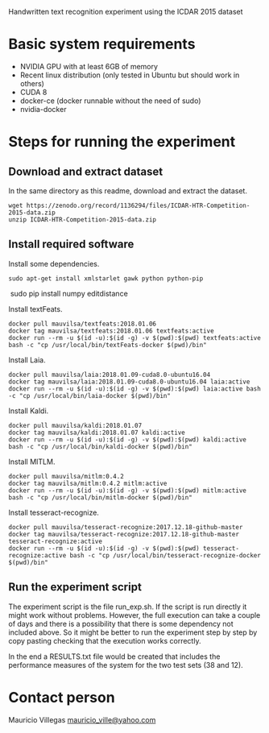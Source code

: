 Handwritten text recognition experiment using the ICDAR 2015 dataset

# Basic system requirements

- NVIDIA GPU with at least 6GB of memory
- Recent linux distribution (only tested in Ubuntu but should work in others)
- CUDA 8
- docker-ce (docker runnable without the need of sudo)
- nvidia-docker

# Steps for running the experiment

## Download and extract dataset

In the same directory as this readme, download and extract the dataset.

    wget https://zenodo.org/record/1136294/files/ICDAR-HTR-Competition-2015-data.zip
    unzip ICDAR-HTR-Competition-2015-data.zip

## Install required software

Install some dependencies.

    sudo apt-get install xmlstarlet gawk python python-pip
    sudo pip install numpy editdistance

Install textFeats.

    docker pull mauvilsa/textfeats:2018.01.06
    docker tag mauvilsa/textfeats:2018.01.06 textfeats:active
    docker run --rm -u $(id -u):$(id -g) -v $(pwd):$(pwd) textfeats:active bash -c "cp /usr/local/bin/textFeats-docker $(pwd)/bin"

Install Laia.

    docker pull mauvilsa/laia:2018.01.09-cuda8.0-ubuntu16.04
    docker tag mauvilsa/laia:2018.01.09-cuda8.0-ubuntu16.04 laia:active
    docker run --rm -u $(id -u):$(id -g) -v $(pwd):$(pwd) laia:active bash -c "cp /usr/local/bin/laia-docker $(pwd)/bin"

Install Kaldi.

    docker pull mauvilsa/kaldi:2018.01.07
    docker tag mauvilsa/kaldi:2018.01.07 kaldi:active
    docker run --rm -u $(id -u):$(id -g) -v $(pwd):$(pwd) kaldi:active bash -c "cp /usr/local/bin/kaldi-docker $(pwd)/bin"

Install MITLM.

    docker pull mauvilsa/mitlm:0.4.2
    docker tag mauvilsa/mitlm:0.4.2 mitlm:active
    docker run --rm -u $(id -u):$(id -g) -v $(pwd):$(pwd) mitlm:active bash -c "cp /usr/local/bin/mitlm-docker $(pwd)/bin"

Install tesseract-recognize.

    docker pull mauvilsa/tesseract-recognize:2017.12.18-github-master
    docker tag mauvilsa/tesseract-recognize:2017.12.18-github-master tesseract-recognize:active
    docker run --rm -u $(id -u):$(id -g) -v $(pwd):$(pwd) tesseract-recognize:active bash -c "cp /usr/local/bin/tesseract-recognize-docker $(pwd)/bin"

## Run the experiment script

The experiment script is the file run_exp.sh. If the script is run directly it might work without problems. However, the full execution can take a couple of days and there is a possibility that there is some dependency not included above. So it might be better to run the experiment step by step by copy pasting checking that the execution works correctly.

In the end a RESULTS.txt file would be created that includes the performance measures of the system for the two test sets (38 and 12).

# Contact person

Mauricio Villegas <mauricio_ville@yahoo.com>
